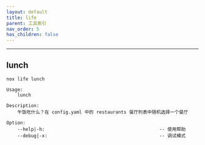 ```yaml
---
layout: default
title: life
parent: 工具索引
nav_order: 5
has_children: false
---
```


---

## lunch
`nox life lunch`

```shell
Usage:
    lunch

Description:
    午饭吃什么？在 config.yaml 中的 restaurants 餐厅列表中随机选择一个餐厅

Option:
    --help|-h:                                          -- 使用帮助
    --debug|-x:                                         -- 调试模式
```